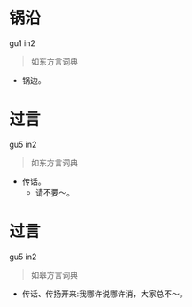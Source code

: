 # 锅沿
gu1 in2
> 如东方言词典
- 锅边。

# 过言
gu5 in2
> 如东方言词典
- 传话。
  - 请不要～。

# 过言
gu5 in2
> 如皋方言词典
- 传话、传扬开来:我哪许说哪许消，大家总不～。
